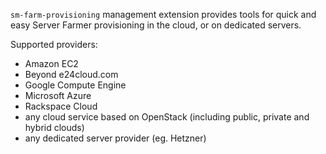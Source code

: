 `sm-farm-provisioning` management extension provides tools for quick and easy Server Farmer provisioning in the cloud, or on dedicated servers.

Supported providers:

- Amazon EC2
- Beyond e24cloud.com
- Google Compute Engine
- Microsoft Azure
- Rackspace Cloud
- any cloud service based on OpenStack (including public, private and hybrid clouds)
- any dedicated server provider (eg. Hetzner)
